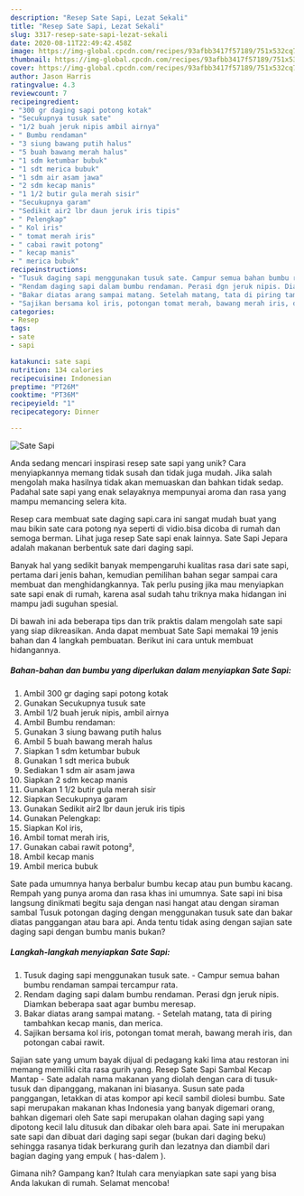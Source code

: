 ```yaml
---
description: "Resep Sate Sapi, Lezat Sekali"
title: "Resep Sate Sapi, Lezat Sekali"
slug: 3317-resep-sate-sapi-lezat-sekali
date: 2020-08-11T22:49:42.458Z
image: https://img-global.cpcdn.com/recipes/93afbb3417f57189/751x532cq70/sate-sapi-foto-resep-utama.jpg
thumbnail: https://img-global.cpcdn.com/recipes/93afbb3417f57189/751x532cq70/sate-sapi-foto-resep-utama.jpg
cover: https://img-global.cpcdn.com/recipes/93afbb3417f57189/751x532cq70/sate-sapi-foto-resep-utama.jpg
author: Jason Harris
ratingvalue: 4.3
reviewcount: 7
recipeingredient:
- "300 gr daging sapi potong kotak"
- "Secukupnya tusuk sate"
- "1/2 buah jeruk nipis ambil airnya"
- " Bumbu rendaman"
- "3 siung bawang putih halus"
- "5 buah bawang merah halus"
- "1 sdm ketumbar bubuk"
- "1 sdt merica bubuk"
- "1 sdm air asam jawa"
- "2 sdm kecap manis"
- "1 1/2 butir gula merah sisir"
- "Secukupnya garam"
- "Sedikit air2 lbr daun jeruk iris tipis"
- " Pelengkap"
- " Kol iris"
- " tomat merah iris"
- " cabai rawit potong"
- " kecap manis"
- " merica bubuk"
recipeinstructions:
- "Tusuk daging sapi menggunakan tusuk sate. Campur semua bahan bumbu rendaman sampai tercampur rata."
- "Rendam daging sapi dalam bumbu rendaman. Perasi dgn jeruk nipis. Diamkan beberapa saat agar bumbu meresap."
- "Bakar diatas arang sampai matang. Setelah matang, tata di piring tambahkan kecap manis, dan merica."
- "Sajikan bersama kol iris, potongan tomat merah, bawang merah iris, dan potongan cabai rawit."
categories:
- Resep
tags:
- sate
- sapi

katakunci: sate sapi 
nutrition: 134 calories
recipecuisine: Indonesian
preptime: "PT26M"
cooktime: "PT36M"
recipeyield: "1"
recipecategory: Dinner

---
```



![Sate Sapi](https://img-global.cpcdn.com/recipes/93afbb3417f57189/751x532cq70/sate-sapi-foto-resep-utama.jpg)

Anda sedang mencari inspirasi resep sate sapi yang unik? Cara menyiapkannya memang tidak susah dan tidak juga mudah. Jika salah mengolah maka hasilnya tidak akan memuaskan dan bahkan tidak sedap. Padahal sate sapi yang enak selayaknya mempunyai aroma dan rasa yang mampu memancing selera kita.

Resep cara membuat sate daging sapi.cara ini sangat mudah buat yang mau bikin sate cara potong nya seperti di vidio.bisa dicoba di rumah dan semoga berman. Lihat juga resep Sate sapi enak lainnya. Sate Sapi Jepara adalah makanan berbentuk sate dari daging sapi.

Banyak hal yang sedikit banyak mempengaruhi kualitas rasa dari sate sapi, pertama dari jenis bahan, kemudian pemilihan bahan segar sampai cara membuat dan menghidangkannya. Tak perlu pusing jika mau menyiapkan sate sapi enak di rumah, karena asal sudah tahu triknya maka hidangan ini mampu jadi suguhan spesial.


Di bawah ini ada beberapa tips dan trik praktis dalam mengolah sate sapi yang siap dikreasikan. Anda dapat membuat Sate Sapi memakai 19 jenis bahan dan 4 langkah pembuatan. Berikut ini cara untuk membuat hidangannya.

<!--inarticleads1-->

##### Bahan-bahan dan bumbu yang diperlukan dalam menyiapkan Sate Sapi:

1. Ambil 300 gr daging sapi potong kotak
1. Gunakan Secukupnya tusuk sate
1. Ambil 1/2 buah jeruk nipis, ambil airnya
1. Ambil  Bumbu rendaman:
1. Gunakan 3 siung bawang putih halus
1. Ambil 5 buah bawang merah halus
1. Siapkan 1 sdm ketumbar bubuk
1. Gunakan 1 sdt merica bubuk
1. Sediakan 1 sdm air asam jawa
1. Siapkan 2 sdm kecap manis
1. Gunakan 1 1/2 butir gula merah sisir
1. Siapkan Secukupnya garam
1. Gunakan Sedikit air2 lbr daun jeruk iris tipis
1. Gunakan  Pelengkap:
1. Siapkan  Kol iris,
1. Ambil  tomat merah iris,
1. Gunakan  cabai rawit potong²,
1. Ambil  kecap manis
1. Ambil  merica bubuk


Sate pada umumnya hanya berbalur bumbu kecap atau pun bumbu kacang. Rempah yang punya aroma dan rasa khas ini umumnya. Sate sapi ini bisa langsung dinikmati begitu saja dengan nasi hangat atau dengan siraman sambal Tusuk potongan daging dengan menggunakan tusuk sate dan bakar diatas panggangan atau bara api. Anda tentu tidak asing dengan sajian sate daging sapi dengan bumbu manis bukan? 

<!--inarticleads2-->

##### Langkah-langkah menyiapkan Sate Sapi:

1. Tusuk daging sapi menggunakan tusuk sate. - Campur semua bahan bumbu rendaman sampai tercampur rata.
1. Rendam daging sapi dalam bumbu rendaman. Perasi dgn jeruk nipis. Diamkan beberapa saat agar bumbu meresap.
1. Bakar diatas arang sampai matang. - Setelah matang, tata di piring tambahkan kecap manis, dan merica.
1. Sajikan bersama kol iris, potongan tomat merah, bawang merah iris, dan potongan cabai rawit.


Sajian sate yang umum bayak dijual di pedagang kaki lima atau restoran ini memang memiliki cita rasa gurih yang. Resep Sate Sapi Sambal Kecap Mantap - Sate adalah nama makanan yang diolah dengan cara di tusuk-tusuk dan dipanggang, makanan ini biasanya. Susun sate pada panggangan, letakkan di atas kompor api kecil sambil diolesi bumbu. Sate sapi merupakan makanan khas Indonesia yang banyak digemari orang, bahkan digemari oleh Sate sapi merupakan olahan daging sapi yang dipotong kecil lalu ditusuk dan dibakar oleh bara apai. Sate ini merupakan sate sapi dan dibuat dari daging sapi segar (bukan dari daging beku) sehingga rasanya tidak berkurang gurih dan lezatnya dan diambil dari bagian daging yang empuk ( has-dalem ). 

Gimana nih? Gampang kan? Itulah cara menyiapkan sate sapi yang bisa Anda lakukan di rumah. Selamat mencoba!
